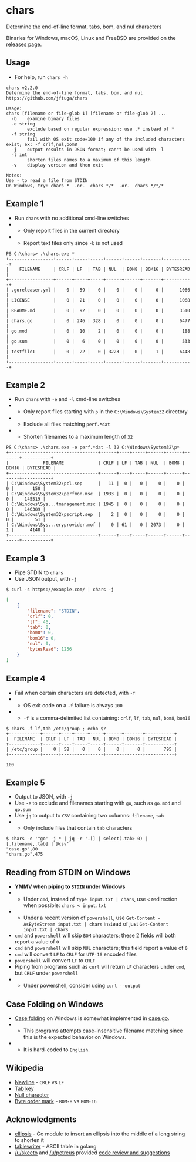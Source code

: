 # chars
Determine the end-of-line format, tabs, bom, and nul characters

Binaries for Windows, macOS, Linux and FreeBSD are provided on the
[releases page](https://github.com/jftuga/chars/releases).

## Usage

* For help, run `chars -h`

```
chars v2.2.0
Determine the end-of-line format, tabs, bom, and nul
https://github.com/jftuga/chars

Usage:
chars [filename or file-glob 1] [filename or file-glob 2] ...
  -b    examine binary files
  -e string
        exclude based on regular expression; use .* instead of *
  -f string
        fail with OS exit code=100 if any of the included characters exist; ex: -f crlf,nul,bom8
  -j    output results in JSON format; can't be used with -l
  -l int
        shorten files names to a maximum of this length
  -v    display version and then exit

Notes:
Use - to read a file from STDIN
On Windows, try: chars *  -or-  chars */*  -or-  chars */*/*
```

## Example 1

* Run `chars` with no additional cmd-line switches
* * Only report files in the current directory
* * Report text files only since `-b` is not used

```shell
PS C:\chars> .\chars.exe *
+-----------------+------+-----+-----+------+------+-------+-----------+
|    FILENAME     | CRLF | LF  | TAB | NUL  | BOM8 | BOM16 | BYTESREAD |
+-----------------+------+-----+-----+------+------+-------+-----------+
| .goreleaser.yml |    0 |  59 |   0 |    0 |    0 |     0 |      1066 |
| LICENSE         |    0 |  21 |   0 |    0 |    0 |     0 |      1068 |
| README.md       |    0 |  92 |   0 |    0 |    0 |     0 |      3510 |
| chars.go        |    0 | 246 | 328 |    0 |    0 |     0 |      6477 |
| go.mod          |    0 |  10 |   2 |    0 |    0 |     0 |       188 |
| go.sum          |    0 |   6 |   0 |    0 |    0 |     0 |       533 |
| testfile1       |    0 |  22 |   0 | 3223 |    0 |     1 |      6448 |
+-----------------+------+-----+-----+------+------+-------+-----------+
```

## Example 2

* Run `chars` with `-e` and `-l` cmd-line switches
* * Only report files starting with `p` in the `C:\Windows\System32` directory
* * Exclude all files matching `perf.*dat`
* * Shorten filenames to a maximum length of `32`

```shell
PS C:\chars> .\chars.exe -e perf.*dat -l 32 C:\Windows\System32\p*
+----------------------------------+------+----+-----+------+------+-------+-----------+
|             FILENAME             | CRLF | LF | TAB | NUL  | BOM8 | BOM16 | BYTESREAD |
+----------------------------------+------+----+-----+------+------+-------+-----------+
| C:\Windows\System32\pcl.sep      |   11 |  0 |   0 |    0 |    0 |     0 |       150 |
| C:\Windows\System32\perfmon.msc  | 1933 |  0 |   0 |    0 |    0 |     0 |    145519 |
| C:\Windows\Sys...tmanagement.msc | 1945 |  0 |   0 |    0 |    0 |     0 |    146389 |
| C:\Windows\System32\pscript.sep  |    2 |  0 |   0 |    0 |    0 |     0 |        51 |
| C:\Windows\Sys...eryprovider.mof |    0 | 61 |   0 | 2073 |    0 |     1 |      4148 |
+----------------------------------+------+----+-----+------+------+-------+-----------+
```

## Example 3

* Pipe STDIN to `chars`
* Use JSON output, with `-j`

```shell
$ curl -s https://example.com/ | chars -j
```

```json
[
    {
        "filename": "STDIN",
        "crlf": 0,
        "lf": 46,
        "tab": 0,
        "bom8": 0,
        "bom16": 0,
        "nul": 0,
        "bytesRead": 1256
    }
]
```

## Example 4

* Fail when certain characters are detected, with `-f`
* * OS exit code on a `-f` failure is always `100`
* * `-f` is a comma-delimited list containing: `crlf`, `lf`, `tab`, `nul`, `bom8`, `bom16`

```shell
$ chars -f lf,tab /etc/group ; echo $?
+------------+------+----+-----+-----+------+-------+-----------+
|  FILENAME  | CRLF | LF | TAB | NUL | BOM8 | BOM16 | BYTESREAD |
+------------+------+----+-----+-----+------+-------+-----------+
| /etc/group |    0 | 58 |   0 |   0 |    0 |     0 |       795 |
+------------+------+----+-----+-----+------+-------+-----------+

100
```

## Example 5

* Output to JSON, with `-j`
* Use `-e` to exclude and filenames starting with `go`, such as `go.mod` and `go.sum`
* Use `jq` to output to `CSV` containing two columns: `filename`, `tab`
* * Only include files that contain `tab` characters

```shell
$ chars -e '^go' -j * | jq -r '.[] | select(.tab> 0) | [.filename,.tab] | @csv'
"case.go",80
"chars.go",475
```

## Reading from STDIN on Windows
* **YMMV when piping to `STDIN` under Windows**
* * Under `cmd`, instead of `type input.txt | chars`, use `<` redirection when possible: `chars < input.txt`
* * Under a recent version of `powershell`, use `Get-Content -AsByteStream input.txt | chars` instead of just `Get-Content input.txt | chars`
* `cmd` and `powershell` will skip `BOM` characters; these 2 fields will both report a value of `0`
* `cmd` and `powershell` will skip `NUL` characters; this field report a value of `0`
* `cmd` will convert `LF` to `CRLF` for `UTF-16` encoded files
* `powershell` will convert `LF` to `CRLF`
* Piping from programs such as `curl` will return `LF` characters under `cmd`, but `CRLF` under `powershell`
* * Under powershell, consider using `curl --output`

## Case Folding on Windows
* [Case folding](https://www.w3.org/TR/charmod-norm/#definitionCaseFolding) on Windows is somewhat implemented in [case.go](case.go).
* * This programs attempts case-insensitive filename matching since this is the expected behavior on Windows.
* * It is hard-coded to `English`.

## Wikipedia

* [Newline](https://en.wikipedia.org/wiki/Newline#Representation) - `CRLF` vs `LF`
* [Tab key](https://en.wikipedia.org/wiki/Tab_key#Tab_characters)
* [Null character](https://en.wikipedia.org/wiki/Null_character)
* [Byte order mark](https://en.wikipedia.org/wiki/Byte_order_mark) - `BOM-8` vs `BOM-16`

## Acknowledgments

* [ellipsis](https://github.com/jftuga/ellipsis) - Go module to insert an ellipsis into the middle of a long string to shorten it
* [tablewriter](https://github.com/olekukonko/tablewriter) - ASCII table in golang
* [/u/skeeto](https://old.reddit.com/user/skeeto) and [/u/petreus](https://old.reddit.com/user/ppetreus) provided [code review and suggestions](https://old.reddit.com/r/golang/comments/s64jye/i_wrote_a_cli_tool_to_determine_the_endofline/) 
